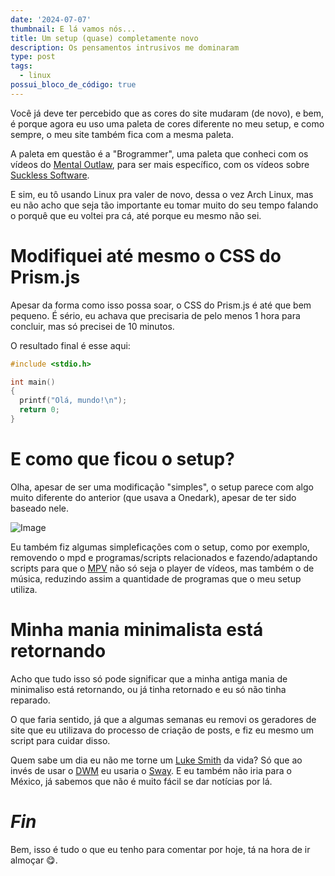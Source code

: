 ```yaml
---
date: '2024-07-07'
thumbnail: E lá vamos nós...
title: Um setup (quase) completamente novo
description: Os pensamentos intrusivos me dominaram
type: post
tags:
  - linux
possui_bloco_de_código: true
---
```

Você já deve ter percebido que as cores do site mudaram (de novo), e
bem, é porque agora eu uso uma paleta de cores diferente no meu setup,
e como sempre, o meu site também fica com a mesma paleta.

A paleta em questão é a "Brogrammer", uma paleta que conheci com os
vídeos do <a href="https://youtube.com/@mentaloutlaw">Mental Outlaw</a>,
para ser mais específico, com os vídeos sobre <a href="https://youtu.be/wRh8HQ4ICwE?si=dHnk_qpx4lf4aQG4">Suckless
Software</a>.

E sim, eu tô usando Linux pra valer de novo, dessa o vez Arch Linux, mas
eu não acho que seja tão importante eu tomar muito do seu tempo
falando o porquê que eu voltei pra cá, até porque eu mesmo não sei.

# Modifiquei até mesmo o CSS do Prism.js

Apesar da forma como isso possa soar, o CSS do Prism.js é até que bem
pequeno. É sério, eu achava que precisaria de pelo menos 1 hora para
concluir, mas só precisei de 10 minutos.

O resultado final é esse aqui:

```c
#include <stdio.h>

int main()
{
  printf("Olá, mundo!\n");
  return 0;
}
```

# E como que ficou o setup?

Olha, apesar de ser uma modificação "simples", o setup parece com
algo muito diferente do anterior (que usava a Onedark), apesar de ter
sido baseado nele.

![Image](/assets/media/87bfdf33161881e40a88ddcf123be791.webp)

Eu também fiz algumas simpleficações com o setup, como por exemplo,
removendo o mpd e programas/scripts relacionados e fazendo/adaptando
scripts para que o <a href="https://mpv.io/">MPV</a> não só seja o
player de vídeos, mas também o de música, reduzindo assim a
quantidade de programas que o meu setup utiliza.

# Minha mania minimalista está retornando

Acho que tudo isso só pode significar que a minha antiga mania de
minimaliso está retornando, ou já tinha retornado e eu só não tinha
reparado.

O que faria sentido, já que a algumas semanas eu removi os geradores
de site que eu utilizava do processo de criação de posts, e fiz eu
mesmo um script para cuidar disso.

Quem sabe um dia eu não me torne um <a href="https://youtube.com/@lukesmith">Luke Smith</a>
da vida? Só que ao invés de usar o <a href="https://dwm.suckless.org/">DWM</a>
eu usaria o <a href="https://swaywm.org">Sway</a>. E eu também não iria
para o México, já sabemos que não é muito fácil se dar notícias por lá.

# _Fin_

Bem, isso é tudo o que eu tenho para comentar por hoje, tá na hora de
ir almoçar 😋.
